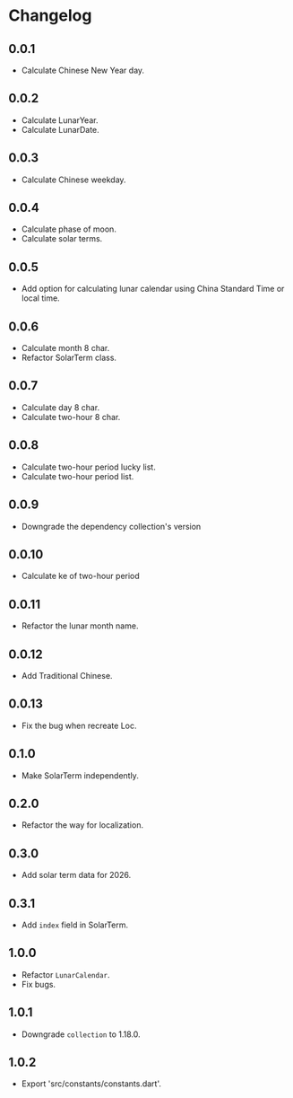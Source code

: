 # Changelog

## 0.0.1

- Calculate Chinese New Year day.

## 0.0.2

- Calculate LunarYear.
- Calculate LunarDate.

## 0.0.3

- Calculate Chinese weekday.

## 0.0.4

- Calculate phase of moon.
- Calculate solar terms.

## 0.0.5

- Add option for calculating lunar calendar using China Standard Time or local time.

## 0.0.6

- Calculate month 8 char.
- Refactor SolarTerm class.

## 0.0.7

- Calculate day 8 char.
- Calculate two-hour 8 char.

## 0.0.8

- Calculate two-hour period lucky list.
- Calculate two-hour period list.

## 0.0.9

- Downgrade the dependency collection's version

## 0.0.10

- Calculate ke of two-hour period

## 0.0.11

- Refactor the lunar month name.

## 0.0.12

- Add Traditional Chinese.

## 0.0.13

- Fix the bug when recreate Loc.

## 0.1.0

- Make SolarTerm independently.

## 0.2.0

- Refactor the way for localization.

## 0.3.0

- Add solar term data for 2026.

## 0.3.1

- Add `index` field in SolarTerm.

## 1.0.0

- Refactor `LunarCalendar`.
- Fix bugs.

## 1.0.1

- Downgrade `collection` to 1.18.0.

## 1.0.2

- Export 'src/constants/constants.dart'.
